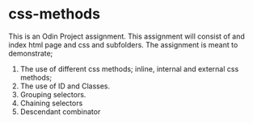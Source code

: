 # css-methods
This is an Odin Project assignment. This assignment will consist of and index html page and css and subfolders. The assignment is meant to demonstrate;
1. The use of different css methods; inline, internal and external css methods;
2. The use of ID and Classes.
3. Grouping selectors.
4. Chaining selectors
5. Descendant combinator
